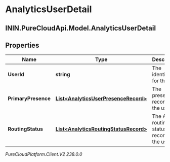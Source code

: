 # AnalyticsUserDetail

## ININ.PureCloudApi.Model.AnalyticsUserDetail

## Properties

|Name | Type | Description | Notes|
|------------ | ------------- | ------------- | -------------|
| **UserId** | **string** | The identifier for the user | [optional] |
| **PrimaryPresence** | [**List&lt;AnalyticsUserPresenceRecord&gt;**](AnalyticsUserPresenceRecord) | The presence records for the user | [optional] |
| **RoutingStatus** | [**List&lt;AnalyticsRoutingStatusRecord&gt;**](AnalyticsRoutingStatusRecord) | The ACD routing status records for the user | [optional] |



_PureCloudPlatform.Client.V2 238.0.0_
